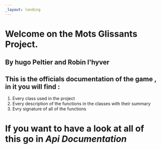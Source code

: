 ```yaml
---
_layout: landing
---
```


# Welcome on the  **Mots Glissants Project**.
## By hugo Peltier and Robin l'hyver


## This is the officials documentation of the game , in it you will find :

1. Every class used in the project 
2. Every description of the functions in the classes with their summary
3. Evry signature of all of the functions





# If you want to have a look at all of this go in _Api Documentation_